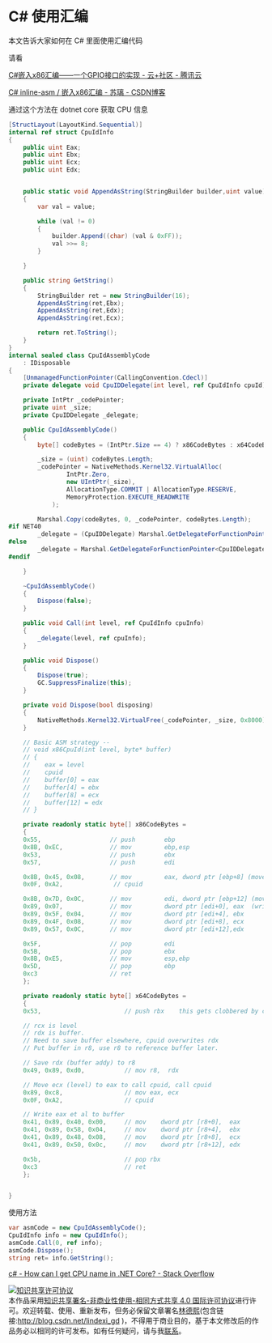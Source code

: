 # C# 使用汇编

本文告诉大家如何在 C# 里面使用汇编代码

<!--more-->
<!-- CreateTime:2019/8/31 16:55:58 -->


请看

[C#嵌入x86汇编——一个GPIO接口的实现 - 云+社区 - 腾讯云](https://cloud.tencent.com/developer/article/1016850 )

[C# inline-asm / 嵌入x86汇编 - 苏璃 - CSDN博客](https://blog.csdn.net/u012395622/article/details/46801475 )

通过这个方法在 dotnet core 获取 CPU 信息

```csharp
[StructLayout(LayoutKind.Sequential)]
internal ref struct CpuIdInfo
{
    public uint Eax;
    public uint Ebx;
    public uint Ecx;
    public uint Edx;


    public static void AppendAsString(StringBuilder builder,uint value)
    {
        var val = value;

        while (val != 0)
        {
            builder.Append((char) (val & 0xFF));
            val >>= 8;
        }

    }

    public string GetString()
    {
        StringBuilder ret = new StringBuilder(16);
        AppendAsString(ret,Ebx);
        AppendAsString(ret,Edx);
        AppendAsString(ret,Ecx);

        return ret.ToString();
    }
}
internal sealed class CpuIdAssemblyCode
    : IDisposable
{
    [UnmanagedFunctionPointer(CallingConvention.Cdecl)]
    private delegate void CpuIDDelegate(int level, ref CpuIdInfo cpuId);

    private IntPtr _codePointer;
    private uint _size;
    private CpuIDDelegate _delegate;

    public CpuIdAssemblyCode()
    {
        byte[] codeBytes = (IntPtr.Size == 4) ? x86CodeBytes : x64CodeBytes;

        _size = (uint) codeBytes.Length;
        _codePointer = NativeMethods.Kernel32.VirtualAlloc(
                IntPtr.Zero,
                new UIntPtr(_size),
                AllocationType.COMMIT | AllocationType.RESERVE,
                MemoryProtection.EXECUTE_READWRITE
            );

        Marshal.Copy(codeBytes, 0, _codePointer, codeBytes.Length);
#if NET40
        _delegate = (CpuIDDelegate) Marshal.GetDelegateForFunctionPointer(_codePointer, typeof(CpuIDDelegate));
#else
        _delegate = Marshal.GetDelegateForFunctionPointer<CpuIDDelegate>(_codePointer);
#endif

    }

    ~CpuIdAssemblyCode()
    {
        Dispose(false);
    }

    public void Call(int level, ref CpuIdInfo cpuInfo)
    {
        _delegate(level, ref cpuInfo);
    }

    public void Dispose()
    {
        Dispose(true);
        GC.SuppressFinalize(this);
    }

    private void Dispose(bool disposing)
    {
        NativeMethods.Kernel32.VirtualFree(_codePointer, _size, 0x8000);
    }

    // Basic ASM strategy --
    // void x86CpuId(int level, byte* buffer) 
    // {
    //    eax = level
    //    cpuid
    //    buffer[0] = eax
    //    buffer[4] = ebx
    //    buffer[8] = ecx
    //    buffer[12] = edx
    // }

    private readonly static byte[] x86CodeBytes = 
    {
    0x55,                   // push        ebp  
    0x8B, 0xEC,             // mov         ebp,esp
    0x53,                   // push        ebx  
    0x57,                   // push        edi

    0x8B, 0x45, 0x08,       // mov         eax, dword ptr [ebp+8] (move level into eax)
    0x0F, 0xA2,              // cpuid

    0x8B, 0x7D, 0x0C,       // mov         edi, dword ptr [ebp+12] (move address of buffer into edi)
    0x89, 0x07,             // mov         dword ptr [edi+0], eax  (write eax, ... to buffer)
    0x89, 0x5F, 0x04,       // mov         dword ptr [edi+4], ebx 
    0x89, 0x4F, 0x08,       // mov         dword ptr [edi+8], ecx 
    0x89, 0x57, 0x0C,       // mov         dword ptr [edi+12],edx 

    0x5F,                   // pop         edi  
    0x5B,                   // pop         ebx  
    0x8B, 0xE5,             // mov         esp,ebp  
    0x5D,                   // pop         ebp 
    0xc3                    // ret
    };

    private readonly static byte[] x64CodeBytes = 
    {
    0x53,                       // push rbx    this gets clobbered by cpuid

    // rcx is level
    // rdx is buffer.
    // Need to save buffer elsewhere, cpuid overwrites rdx
    // Put buffer in r8, use r8 to reference buffer later.

    // Save rdx (buffer addy) to r8
    0x49, 0x89, 0xd0,           // mov r8,  rdx

    // Move ecx (level) to eax to call cpuid, call cpuid
    0x89, 0xc8,                 // mov eax, ecx
    0x0F, 0xA2,                 // cpuid

    // Write eax et al to buffer
    0x41, 0x89, 0x40, 0x00,     // mov    dword ptr [r8+0],  eax
    0x41, 0x89, 0x58, 0x04,     // mov    dword ptr [r8+4],  ebx
    0x41, 0x89, 0x48, 0x08,     // mov    dword ptr [r8+8],  ecx
    0x41, 0x89, 0x50, 0x0c,     // mov    dword ptr [r8+12], edx

    0x5b,                       // pop rbx
    0xc3                        // ret
    };


}
```

使用方法

```csharp
var asmCode = new CpuIdAssemblyCode();
CpuIdInfo info = new CpuIdInfo();
asmCode.Call(0, ref info);
asmCode.Dispose();
string ret= info.GetString();
```

[c# - How can I get CPU name in .NET Core? - Stack Overflow](https://stackoverflow.com/questions/47254573/how-can-i-get-cpu-name-in-net-core?rq=1 )

<a rel="license" href="http://creativecommons.org/licenses/by-nc-sa/4.0/"><img alt="知识共享许可协议" style="border-width:0" src="https://licensebuttons.net/l/by-nc-sa/4.0/88x31.png" /></a><br />本作品采用<a rel="license" href="http://creativecommons.org/licenses/by-nc-sa/4.0/">知识共享署名-非商业性使用-相同方式共享 4.0 国际许可协议</a>进行许可。欢迎转载、使用、重新发布，但务必保留文章署名[林德熙](http://blog.csdn.net/lindexi_gd)(包含链接:http://blog.csdn.net/lindexi_gd )，不得用于商业目的，基于本文修改后的作品务必以相同的许可发布。如有任何疑问，请与我[联系](mailto:lindexi_gd@163.com)。
